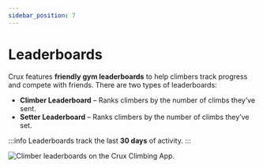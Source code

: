 ```yaml
---
sidebar_position: 7
---
```


# Leaderboards

Crux features **friendly gym leaderboards** to help climbers track progress and compete with friends. There are two types of leaderboards:

- **Climber Leaderboard** – Ranks climbers by the number of climbs they’ve sent.
- **Setter Leaderboard** – Ranks climbers by the number of climbs they’ve set.

:::info
Leaderboards track the last **30 days** of activity.
:::

<img src="/img/leaderboard.png" alt="Climber leaderboards on the Crux Climbing App." class="screenshot" />
